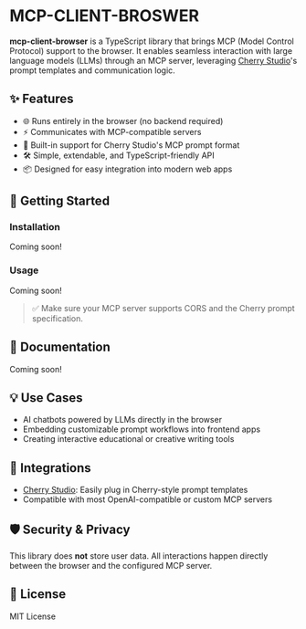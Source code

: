 
# MCP-CLIENT-BROSWER

**mcp-client-browser** is a TypeScript library that brings MCP (Model Control Protocol) support to the browser. It enables seamless interaction with large language models (LLMs) through an MCP server, leveraging [Cherry Studio](https://github.com/CherryHQ/cherry-studio)'s prompt templates and communication logic.

## ✨ Features

- 🌐 Runs entirely in the browser (no backend required)
- ⚡ Communicates with MCP-compatible servers
- 🧠 Built-in support for Cherry Studio's MCP prompt format
- 🛠️ Simple, extendable, and TypeScript-friendly API
- 📦 Designed for easy integration into modern web apps

## 🚀 Getting Started

### Installation

Coming soon!

### Usage

Coming soon!

> ✅ Make sure your MCP server supports CORS and the Cherry prompt specification.

## 📘 Documentation

Coming soon!

## 💡 Use Cases

- AI chatbots powered by LLMs directly in the browser
- Embedding customizable prompt workflows into frontend apps
- Creating interactive educational or creative writing tools

## 🧩 Integrations

- [Cherry Studio](https://github.com/CherryHQ/cherry-studio): Easily plug in Cherry-style prompt templates
- Compatible with most OpenAI-compatible or custom MCP servers

## 🛡️ Security & Privacy

This library does **not** store user data. All interactions happen directly between the browser and the configured MCP server.

## 📄 License

MIT License